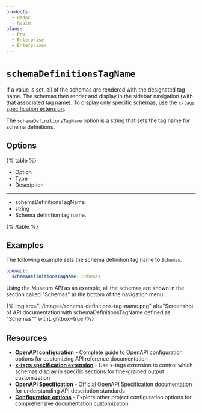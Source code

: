 ```yaml
---
products:
  - Redoc
  - Realm
plans:
  - Pro
  - Enterprise
  - Enterprise+
---
```

# `schemaDefinitionsTagName`

If a value is set, all of the schemas are rendered with the designated tag name.
The schemas then render and display in the sidebar navigation (with that associated tag name).
To display only specific schemas, use the [`x-tags` specification extension](https://redocly.com/docs/api-reference-docs/specification-extensions/x-tags/).

The `schemaDefinitionsTagName` option is a string that sets the tag name for schema definitions.

## Options

{% table %}

- Option
- Type
- Description

---

- schemaDefinitionsTagName
- string
- Schema definition tag name.

{% /table %}

## Examples

The following example sets the schema definition tag name to `Schemas`.

```yaml {% title="redocly.yaml" %}
openapi:
  schemaDefinitionsTagName: Schemas
```

Using the Museum API as an example, all the schemas are shown in the section called "Schemas" at the bottom of the navigation menu:

{% img
  src="../images/schema-definitions-tag-name.png"
  alt="Screenshot of API documentation with schemaDefinitionsTagName defined as \"Schemas\""
  withLightbox=true
/%}

## Resources

- **[OpenAPI configuration](./index.md)** - Complete guide to OpenAPI configuration options for customizing API reference documentation
- **[x-tags specification extension](../../content/api-docs/openapi-extensions/x-tags.md)** - Use x-tags extension to control which schemas display in specific sections for fine-grained output customization
- **[OpenAPI Specification](https://spec.openapis.org/oas/latest.html)** - Official OpenAPI Specification documentation for understanding API description standards
- **[Configuration options](../index.md)** - Explore other project configuration options for comprehensive documentation customization
